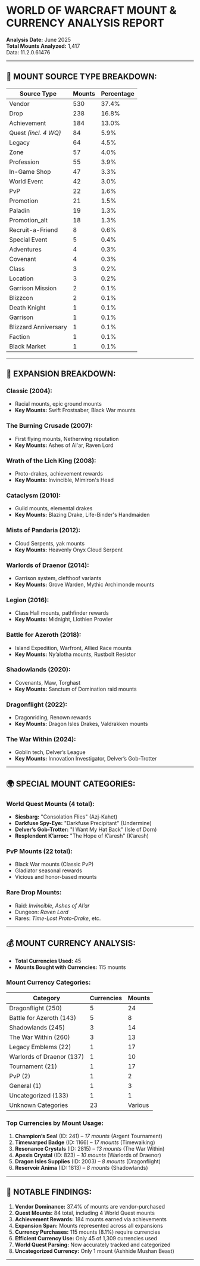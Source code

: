 # WORLD OF WARCRAFT MOUNT & CURRENCY ANALYSIS REPORT

**Analysis Date:** June 2025  
**Total Mounts Analyzed:** 1,417  
Data: 11.2.0.61476

---

## 🧮 MOUNT SOURCE TYPE BREAKDOWN:

| Source Type            | Mounts | Percentage |
|------------------------|--------|------------|
| Vendor                 | 530    | 37.4%      |
| Drop                   | 238    | 16.8%      |
| Achievement            | 184    | 13.0%      |
| Quest *(incl. 4 WQ)*   | 84     | 5.9%       |
| Legacy                 | 64     | 4.5%       |
| Zone                   | 57     | 4.0%       |
| Profession             | 55     | 3.9%       |
| In-Game Shop           | 47     | 3.3%       |
| World Event            | 42     | 3.0%       |
| PvP                    | 22     | 1.6%       |
| Promotion              | 21     | 1.5%       |
| Paladin                | 19     | 1.3%       |
| Promotion_alt          | 18     | 1.3%       |
| Recruit-a-Friend       | 8      | 0.6%       |
| Special Event          | 5      | 0.4%       |
| Adventures             | 4      | 0.3%       |
| Covenant               | 4      | 0.3%       |
| Class                  | 3      | 0.2%       |
| Location               | 3      | 0.2%       |
| Garrison Mission       | 2      | 0.1%       |
| Blizzcon               | 2      | 0.1%       |
| Death Knight           | 1      | 0.1%       |
| Garrison               | 1      | 0.1%       |
| Blizzard Anniversary   | 1      | 0.1%       |
| Faction                | 1      | 0.1%       |
| Black Market           | 1      | 0.1%       |

---

## 🧭 EXPANSION BREAKDOWN:

### **Classic (2004):**
- Racial mounts, epic ground mounts
- **Key Mounts:** Swift Frostsaber, Black War mounts

### **The Burning Crusade (2007):**
- First flying mounts, Netherwing reputation
- **Key Mounts:** Ashes of Al'ar, Raven Lord

### **Wrath of the Lich King (2008):**
- Proto-drakes, achievement rewards
- **Key Mounts:** Invincible, Mimiron's Head

### **Cataclysm (2010):**
- Guild mounts, elemental drakes
- **Key Mounts:** Blazing Drake, Life-Binder's Handmaiden

### **Mists of Pandaria (2012):**
- Cloud Serpents, yak mounts
- **Key Mounts:** Heavenly Onyx Cloud Serpent

### **Warlords of Draenor (2014):**
- Garrison system, clefthoof variants
- **Key Mounts:** Grove Warden, Mythic Archimonde mounts

### **Legion (2016):**
- Class Hall mounts, pathfinder rewards
- **Key Mounts:** Midnight, Llothien Prowler

### **Battle for Azeroth (2018):**
- Island Expedition, Warfront, Allied Race mounts
- **Key Mounts:** Ny’alotha mounts, Rustbolt Resistor

### **Shadowlands (2020):**
- Covenants, Maw, Torghast
- **Key Mounts:** Sanctum of Domination raid mounts

### **Dragonflight (2022):**
- Dragonriding, Renown rewards
- **Key Mounts:** Dragon Isles Drakes, Valdrakken mounts

### **The War Within (2024):**
- Goblin tech, Delver’s League
- **Key Mounts:** Innovation Investigator, Delver’s Gob-Trotter

---

## 🌍 SPECIAL MOUNT CATEGORIES:

### **World Quest Mounts (4 total):**
- **Siesbarg:** "Consolation Flies" (Azj-Kahet)  
- **Darkfuse Spy-Eye:** "Darkfuse Precipitant" (Undermine)  
- **Delver’s Gob-Trotter:** "I Want My Hat Back" (Isle of Dorn)  
- **Resplendent K’arroc:** "The Hope of K’aresh" (K’aresh)  

### **PvP Mounts (22 total):**
- Black War mounts (Classic PvP)  
- Gladiator seasonal rewards  
- Vicious and honor-based mounts  

### **Rare Drop Mounts:**
- Raid: *Invincible*, *Ashes of Al’ar*  
- Dungeon: *Raven Lord*  
- Rares: *Time-Lost Proto-Drake*, etc.

---

## 💰 MOUNT CURRENCY ANALYSIS:

- **Total Currencies Used:** 45 
- **Mounts Bought with Currencies:** 115 mounts  

### Mount Currency Categories:

| Category                 | Currencies | Mounts |
|--------------------------|------------|--------|
| Dragonflight (250)       | 5          | 24     |
| Battle for Azeroth (143) | 5          | 8      |
| Shadowlands (245)        | 3          | 14     |
| The War Within (260)     | 3          | 13     |
| Legacy Emblems (22)      | 1          | 17     |
| Warlords of Draenor (137)| 1          | 10     |
| Tournament (21)          | 1          | 17     |
| PvP (2)                  | 1          | 2      |
| General (1)              | 1          | 3      |
| Uncategorized (133)      | 1          | 1      |
| Unknown Categories       | 23         | Various|

### Top Currencies by Mount Usage:

1. **Champion’s Seal** (ID: 241) – *17 mounts* (Argent Tournament)  
2. **Timewarped Badge** (ID: 1166) – *17 mounts* (Timewalking)  
3. **Resonance Crystals** (ID: 2815) – *13 mounts* (The War Within)  
4. **Apexis Crystal** (ID: 823) – *10 mounts* (Warlords of Draenor)  
5. **Dragon Isles Supplies** (ID: 2003) – *8 mounts* (Dragonflight)  
6. **Reservoir Anima** (ID: 1813) – *8 mounts* (Shadowlands)  

---

## 📌 NOTABLE FINDINGS:

1. **Vendor Dominance:** 37.4% of mounts are vendor-purchased  
2. **Quest Mounts:** 84 total, including 4 World Quest mounts  
3. **Achievement Rewards:** 184 mounts earned via achievements  
4. **Expansion Span:** Mounts represented across all expansions  
5. **Currency Purchases:** 115 mounts (8.1%) require currencies  
6. **Efficient Currency Use:** Only 45 of 1,309 currencies used  
7. **World Quest Parsing:** Now accurately tracked and categorized  
8. **Uncategorized Currency:** Only 1 mount (Ashhide Mushan Beast)

---

